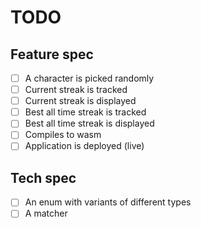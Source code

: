 # TODO

## Feature spec

- [ ] A character is picked randomly
- [ ] Current streak is tracked
- [ ] Current streak is displayed
- [ ] Best all time streak is tracked
- [ ] Best all time streak is displayed
- [ ] Compiles to wasm
- [ ] Application is deployed (live)

## Tech spec

- [ ] An enum with variants of different types
- [ ] A matcher
